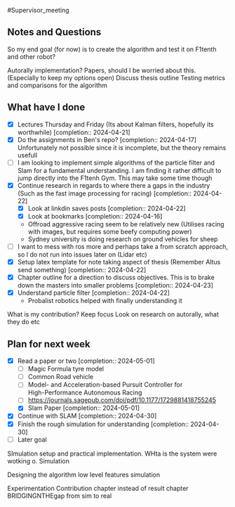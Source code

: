 #Supervisor_meeting
## Notes and Questions
So my end goal (for now) is to create the algorithm and test it on F1tenth and other robot?

Autorally implementation?
Papers, should I be worried about this. (Especially to keep my options open)
Discuss thesis outline
Testing metrics and comparisons for the algorithm



## What have I done

- [x] Lectures Thursday and Friday (Its about Kalman filters, hopefully its worthwhile)  [completion:: 2024-04-21]
- [x] Do the assignments in Ben's repo?  [completion:: 2024-04-17]
      Unfortunately not possible since it is incomplete, but the theory remains usefull
- [ ] I am looking to implement simple algorithms of the particle filter and Slam for a fundamental understanding.  I am finding it rather difficult to jump directly into the F1tenh Gym. This may take some time though
- [x] Continue research in regards to where there a gaps in the industry (Such as the fast image processing for racing)  [completion:: 2024-04-22]
	- [x] Look at linkdin saves posts  [completion:: 2024-04-22]
	- [x] Look at bookmarks  [completion:: 2024-04-16]
	- Offroad aggressive racing seem to be relatively new (Utilises racing with images, but requires some beefy computing power)
	- Sydney university is doing research on ground vehicles for sheep 
- [ ] I want to mess with ros more and perhaps take a from scratch approach, so I do not run into issues later on (Lidar etc)
- [x] Setup latex template for note taking aspect of thesis (Remember Altus send something)  [completion:: 2024-04-22]
- [x] Chapter outline for a direction to discuss objectives. This is to brake down the masters into smaller problems  [completion:: 2024-04-23]
- [x] Understand particle filter   [completion:: 2024-04-22]
	- Probalist robotics helped with finally understanding it

What is my contribution? Keep focus
Look on research on autorally, what they do etc

## Plan for next week
- [x] Read a paper or two  [completion:: 2024-05-01]
	- [ ] Magic Formula tyre model
	- [ ] Common Road vehicle
	- [ ] Model- and Acceleration-based Pursuit Controller for  
		High-Performance Autonomous Racing
	- [ ] https://journals.sagepub.com/doi/pdf/10.1177/1729881418755245
	- [x] Slam Paper  [completion:: 2024-05-01]
- [x] Continue with SLAM  [completion:: 2024-04-30]
- [x] Finish the rough simulation for understanding  [completion:: 2024-04-30]
- [ ] Later goal

SImulation setup and practical implementation. WHta is the system were wotking o. Simulation 

Designing the algorithm
	low level features 
		simulation

Experimentation
	Contribution chapter instead of result chapter
		BRIDGINGNTHEgap from sim to real